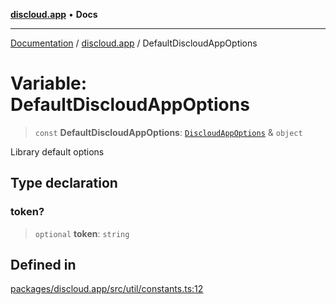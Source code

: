 [**discloud.app**](../README.md) • **Docs**

***

[Documentation](../../packages.md) / [discloud.app](../README.md) / DefaultDiscloudAppOptions

# Variable: DefaultDiscloudAppOptions

> `const` **DefaultDiscloudAppOptions**: [`DiscloudAppOptions`](../interfaces/DiscloudAppOptions.md) & `object`

Library default options

## Type declaration

### token?

> `optional` **token**: `string`

## Defined in

[packages/discloud.app/src/util/constants.ts:12](https://github.com/discloud/discloud.app/blob/e957c12968777c01a56e127121040f7eaaf9b803/packages/discloud.app/src/util/constants.ts#L12)
